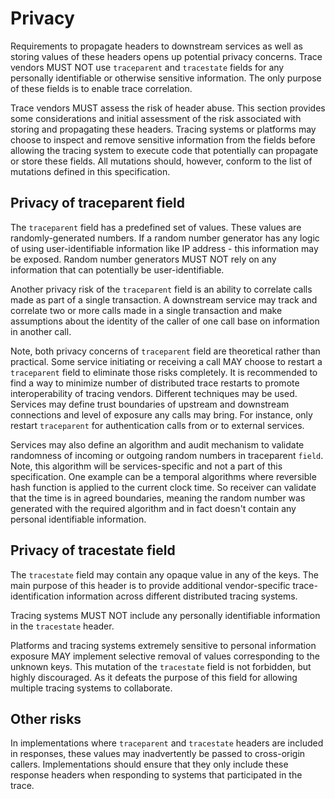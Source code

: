 # Privacy

Requirements to propagate headers to downstream services as well as storing values of these headers opens up potential privacy concerns. Trace vendors MUST NOT use `traceparent` and `tracestate` fields for any personally identifiable or otherwise sensitive information. The only purpose of these fields is to enable trace correlation.

Trace vendors MUST assess the risk of header abuse. This section provides some considerations and initial assessment of the risk associated with storing and propagating these headers. Tracing systems or platforms may choose to inspect and remove sensitive information from the fields before allowing the tracing system to execute code that potentially can propagate or store these fields. All mutations should, however, conform to the list of mutations defined in this specification.

## Privacy of traceparent field

The `traceparent` field has a predefined set of values. These values are randomly-generated numbers. If a random number generator has any logic of using user-identifiable information like IP address - this information may be exposed. Random number generators MUST NOT rely on any information that can potentially be user-identifiable.

Another privacy risk of the `traceparent` field is an ability to correlate calls made as part of a single transaction. A downstream service may track and correlate two or more calls made in a single transaction and make assumptions about the identity of the caller of one call base on information in another call.

Note, both privacy concerns of `traceparent` field are theoretical rather than
practical. Some service initiating or receiving a call MAY choose to restart a
`traceparent` field to eliminate those risks completely. It is recommended to
find a way to minimize number of <a>distributed trace</a> restarts to promote
interoperability of tracing vendors. Different techniques may be used. Services
may define trust boundaries of upstream and downstream connections and level of
exposure any calls may bring. For instance, only restart `traceparent` for
authentication calls from or to external services.

Services may also define an algorithm and audit mechanism to validate randomness
of incoming or outgoing random numbers in traceparent `field`. Note, this
algorithm will be services-specific and not a part of this specification. One
example can be a temporal algorithms where reversible hash function is applied
to the current clock time. So receiver can validate that the time is in agreed
boundaries, meaning the random number was generated with the required algorithm
and in fact doesn't contain any personal identifiable information.

## Privacy of tracestate field

The `tracestate` field may contain any opaque value in any of the keys. The main purpose of this header is to provide additional vendor-specific trace-identification information across different distributed tracing systems.

Tracing systems MUST NOT include any personally identifiable information in the `tracestate` header.

Platforms and tracing systems extremely sensitive to personal information exposure MAY implement selective removal of values corresponding to the unknown keys. This mutation of the `tracestate` field is not forbidden, but highly discouraged. As it defeats the purpose of this field for allowing multiple tracing systems to collaborate.

## Other risks

In implementations where `traceparent` and `tracestate` headers are included in
responses, these values may inadvertently be passed to cross-origin callers.
Implementations should ensure that they only include these response headers when
responding to systems that participated in the trace.

